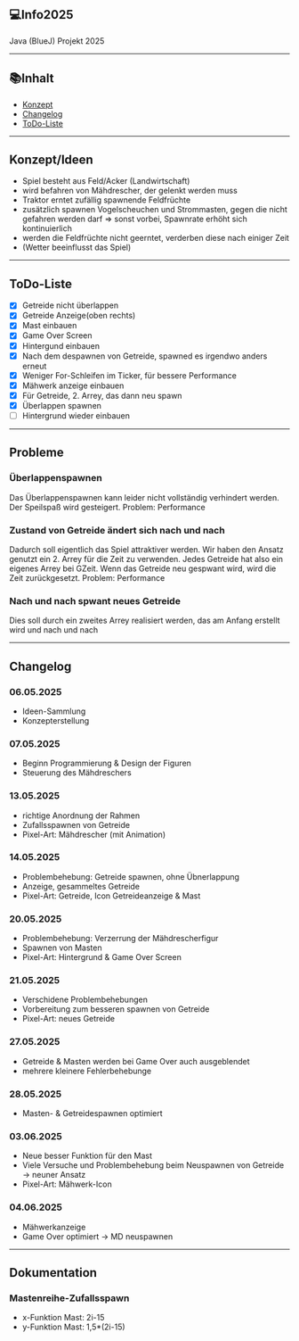 ## 💻Info2025
Java (BlueJ) Projekt 2025

---

## 📚Inhalt
- [Konzept](#konzept)
- [Changelog](#changelog)
- [ToDo-Liste](#todo-liste)

---

## Konzept/Ideen

- Spiel besteht aus Feld/Acker (Landwirtschaft)
- wird befahren von Mähdrescher, der gelenkt werden muss
- Traktor erntet zufällig spawnende Feldfrüchte
- zusätzlich spawnen Vogelscheuchen und Strommasten, gegen die nicht gefahren werden darf => sonst vorbei, Spawnrate erhöht sich kontinuierlich
- werden die Feldfrüchte nicht geerntet, verderben diese nach einiger Zeit
- (Wetter beeinflusst das Spiel)

---

## ToDo-Liste

- [x] Getreide nicht überlappen   
- [x] Getreide Anzeige(oben rechts)
- [x] Mast einbauen
- [x] Game Over Screen
- [x] Hintergund einbauen
- [x] Nach dem despawnen von Getreide, spawned es irgendwo anders erneut
- [x] Weniger For-Schleifen im Ticker, für bessere Performance
- [x] Mähwerk anzeige einbauen
- [x] Für Getreide, 2. Arrey, das dann neu spawn
- [x] Überlappen spawnen
- [ ] Hintergrund wieder einbauen

---

## Probleme

### Überlappenspawnen

Das Überlappenspawnen kann leider nicht vollständig verhindert werden. Der Speilspaß wird gesteigert.
Problem: Performance

### Zustand von Getreide ändert sich nach und nach

Dadurch soll eigentlich das Spiel attraktiver werden. Wir haben den Ansatz genutzt ein 2. Arrey für die Zeit zu verwenden. Jedes Getreide hat also ein eigenes Arrey bei GZeit. Wenn das Getreide neu gespwant wird, wird die Zeit zurückgesetzt.
Problem: Performance

### Nach und nach spwant neues Getreide

Dies soll durch ein zweites Arrey realisiert werden, das am Anfang erstellt wird und nach und nach 


---
## Changelog

### 06.05.2025
- Ideen-Sammlung
- Konzepterstellung

### 07.05.2025
- Beginn Programmierung & Design der Figuren
- Steuerung des Mähdreschers

### 13.05.2025
- richtige Anordnung der Rahmen
- Zufallsspawnen von Getreide
- Pixel-Art: Mähdrescher (mit Animation)

### 14.05.2025
- Problembehebung: Getreide spawnen, ohne Übnerlappung
- Anzeige, gesammeltes Getreide
- Pixel-Art: Getreide, Icon Getreideanzeige & Mast

### 20.05.2025
- Problembehebung: Verzerrung der Mähdrescherfigur
- Spawnen von Masten
- Pixel-Art: Hintergrund & Game Over Screen

### 21.05.2025
- Verschidene Problembehebungen
- Vorbereitung zum besseren spawnen von Getreide
- Pixel-Art: neues Getreide

### 27.05.2025
- Getreide & Masten werden bei Game Over auch ausgeblendet
- mehrere kleinere Fehlerbehebunge

### 28.05.2025
- Masten- & Getreidespawnen optimiert

### 03.06.2025
- Neue besser Funktion für den Mast
- Viele Versuche und Problembehebung beim Neuspawnen von Getreide -> neuner Ansatz
- Pixel-Art: Mähwerk-Icon

### 04.06.2025
- Mähwerkanzeige
- Game Over optimiert -> MD neuspawnen

---

## Dokumentation

### Mastenreihe-Zufallsspawn
- x-Funktion Mast: 2i-15
- y-Funktion Mast: 1,5*(2i-15)
